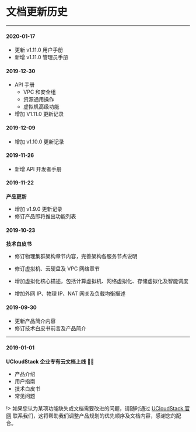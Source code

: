 # 文档更新历史
---

#### 2020-01-17

* 更新 v1.11.0 用户手册
* 新增 v1.11.0 管理员手册

#### 2019-12-30

* API 手册
  * VPC 和安全组
  * 资源通用操作
  * 虚拟机高级功能
* 增加 V1.11.0 更新记录

#### 2019-12-09

* 增加 v1.10.0 更新记录

#### 2019-11-26

* 新增 API 开发者手册

#### 2019-11-22

**产品更新**

* 增加 v1.9.0 更新记录
* 修订产品即将推出功能列表

#### 2019-10-23

**技术白皮书**

* 修订物理集群架构章节内容，完善架构各服务节点说明

* 修订虚拟机、云硬盘及 VPC 网络章节
* 增加虚拟化核心描述，包括计算虚拟机、网络虚拟化、存储虚拟化及智能调度
* 增加外网 IP、物理 IP、NAT 网关及负载均衡描述

#### 2019-09-30

* 更新产品简介内容
* 修订技术白皮书前言及产品简介

---

#### 2019-01-01

**UCloudStack 企业专有云文档上线** 🚀🎉

* 产品介绍
* 用户指南
* 技术白皮书
* 常见问题

!> 如果您认为某项功能缺失或文档需要改进的问题，请随时通过 [UCloudStack 官网](https://www.ucloudstack.com/) 联系我们，这将帮助我们调整产品规划的优先顺序及文档内容，感谢您的配合。

